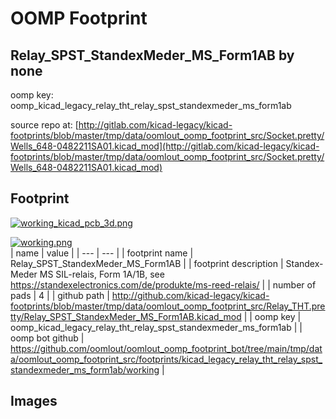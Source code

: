# OOMP Footprint  
## Relay_SPST_StandexMeder_MS_Form1AB  by none  
  
oomp key: oomp_kicad_legacy_relay_tht_relay_spst_standexmeder_ms_form1ab  
  
source repo at: [http://gitlab.com/kicad-legacy/kicad-footprints/blob/master/tmp/data/oomlout_oomp_footprint_src/Socket.pretty/Wells_648-0482211SA01.kicad_mod](http://gitlab.com/kicad-legacy/kicad-footprints/blob/master/tmp/data/oomlout_oomp_footprint_src/Socket.pretty/Wells_648-0482211SA01.kicad_mod)  
## Footprint  
  
[![working_kicad_pcb_3d.png](working_kicad_pcb_3d_600.png)](working_kicad_pcb_3d.png)  
  
[![working.png](working_600.png)](working.png)  
| name | value | 
| --- | --- | 
| footprint name | Relay_SPST_StandexMeder_MS_Form1AB | 
| footprint description | Standex-Meder MS SIL-relais, Form 1A/1B, see https://standexelectronics.com/de/produkte/ms-reed-relais/ | 
| number of pads | 4 | 
| github path | http://github.com/kicad-legacy/kicad-footprints/blob/master/tmp/data/oomlout_oomp_footprint_src/Relay_THT.pretty/Relay_SPST_StandexMeder_MS_Form1AB.kicad_mod | 
| oomp key | oomp_kicad_legacy_relay_tht_relay_spst_standexmeder_ms_form1ab | 
| oomp bot github | https://github.com/oomlout/oomlout_oomp_footprint_bot/tree/main/tmp/data/oomlout_oomp_footprint_src/footprints/kicad_legacy_relay_tht_relay_spst_standexmeder_ms_form1ab/working | 
## Images  

